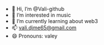 - 👋 Hi, I’m @Vali-github
- 👀 I’m interested in music
- 🌱 I’m currently learning about web3
- 📫 vali.djme65@gmail.com
- 😄 Pronouns: valey

